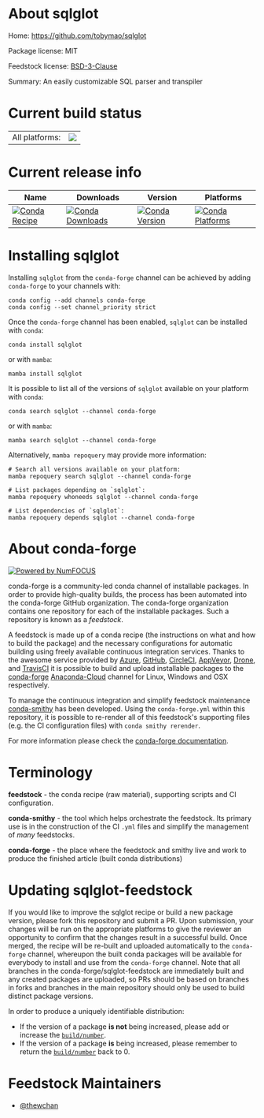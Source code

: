 About sqlglot
=============

Home: https://github.com/tobymao/sqlglot

Package license: MIT

Feedstock license: [BSD-3-Clause](https://github.com/conda-forge/sqlglot-feedstock/blob/main/LICENSE.txt)

Summary: An easily customizable SQL parser and transpiler

Current build status
====================


<table><tr><td>All platforms:</td>
    <td>
      <a href="https://dev.azure.com/conda-forge/feedstock-builds/_build/latest?definitionId=13745&branchName=main">
        <img src="https://dev.azure.com/conda-forge/feedstock-builds/_apis/build/status/sqlglot-feedstock?branchName=main">
      </a>
    </td>
  </tr>
</table>

Current release info
====================

| Name | Downloads | Version | Platforms |
| --- | --- | --- | --- |
| [![Conda Recipe](https://img.shields.io/badge/recipe-sqlglot-green.svg)](https://anaconda.org/conda-forge/sqlglot) | [![Conda Downloads](https://img.shields.io/conda/dn/conda-forge/sqlglot.svg)](https://anaconda.org/conda-forge/sqlglot) | [![Conda Version](https://img.shields.io/conda/vn/conda-forge/sqlglot.svg)](https://anaconda.org/conda-forge/sqlglot) | [![Conda Platforms](https://img.shields.io/conda/pn/conda-forge/sqlglot.svg)](https://anaconda.org/conda-forge/sqlglot) |

Installing sqlglot
==================

Installing `sqlglot` from the `conda-forge` channel can be achieved by adding `conda-forge` to your channels with:

```
conda config --add channels conda-forge
conda config --set channel_priority strict
```

Once the `conda-forge` channel has been enabled, `sqlglot` can be installed with `conda`:

```
conda install sqlglot
```

or with `mamba`:

```
mamba install sqlglot
```

It is possible to list all of the versions of `sqlglot` available on your platform with `conda`:

```
conda search sqlglot --channel conda-forge
```

or with `mamba`:

```
mamba search sqlglot --channel conda-forge
```

Alternatively, `mamba repoquery` may provide more information:

```
# Search all versions available on your platform:
mamba repoquery search sqlglot --channel conda-forge

# List packages depending on `sqlglot`:
mamba repoquery whoneeds sqlglot --channel conda-forge

# List dependencies of `sqlglot`:
mamba repoquery depends sqlglot --channel conda-forge
```


About conda-forge
=================

[![Powered by
NumFOCUS](https://img.shields.io/badge/powered%20by-NumFOCUS-orange.svg?style=flat&colorA=E1523D&colorB=007D8A)](https://numfocus.org)

conda-forge is a community-led conda channel of installable packages.
In order to provide high-quality builds, the process has been automated into the
conda-forge GitHub organization. The conda-forge organization contains one repository
for each of the installable packages. Such a repository is known as a *feedstock*.

A feedstock is made up of a conda recipe (the instructions on what and how to build
the package) and the necessary configurations for automatic building using freely
available continuous integration services. Thanks to the awesome service provided by
[Azure](https://azure.microsoft.com/en-us/services/devops/), [GitHub](https://github.com/),
[CircleCI](https://circleci.com/), [AppVeyor](https://www.appveyor.com/),
[Drone](https://cloud.drone.io/welcome), and [TravisCI](https://travis-ci.com/)
it is possible to build and upload installable packages to the
[conda-forge](https://anaconda.org/conda-forge) [Anaconda-Cloud](https://anaconda.org/)
channel for Linux, Windows and OSX respectively.

To manage the continuous integration and simplify feedstock maintenance
[conda-smithy](https://github.com/conda-forge/conda-smithy) has been developed.
Using the ``conda-forge.yml`` within this repository, it is possible to re-render all of
this feedstock's supporting files (e.g. the CI configuration files) with ``conda smithy rerender``.

For more information please check the [conda-forge documentation](https://conda-forge.org/docs/).

Terminology
===========

**feedstock** - the conda recipe (raw material), supporting scripts and CI configuration.

**conda-smithy** - the tool which helps orchestrate the feedstock.
                   Its primary use is in the construction of the CI ``.yml`` files
                   and simplify the management of *many* feedstocks.

**conda-forge** - the place where the feedstock and smithy live and work to
                  produce the finished article (built conda distributions)


Updating sqlglot-feedstock
==========================

If you would like to improve the sqlglot recipe or build a new
package version, please fork this repository and submit a PR. Upon submission,
your changes will be run on the appropriate platforms to give the reviewer an
opportunity to confirm that the changes result in a successful build. Once
merged, the recipe will be re-built and uploaded automatically to the
`conda-forge` channel, whereupon the built conda packages will be available for
everybody to install and use from the `conda-forge` channel.
Note that all branches in the conda-forge/sqlglot-feedstock are
immediately built and any created packages are uploaded, so PRs should be based
on branches in forks and branches in the main repository should only be used to
build distinct package versions.

In order to produce a uniquely identifiable distribution:
 * If the version of a package **is not** being increased, please add or increase
   the [``build/number``](https://docs.conda.io/projects/conda-build/en/latest/resources/define-metadata.html#build-number-and-string).
 * If the version of a package **is** being increased, please remember to return
   the [``build/number``](https://docs.conda.io/projects/conda-build/en/latest/resources/define-metadata.html#build-number-and-string)
   back to 0.

Feedstock Maintainers
=====================

* [@thewchan](https://github.com/thewchan/)

